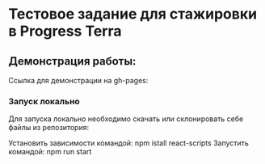 # Тестовое задание для стажировки в Progress Terra
## Демонстрация работы:
Ссылка для демонстрации на gh-pages: 

### Запуск локально
Для запуска локально необходимо скачать или склонировать себе файлы из репозитория: 

Установить зависимости командой: npm istall react-scripts 
Запустить командой: npm run start
